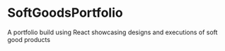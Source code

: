 # SoftGoodsPortfolio
A portfolio build using React showcasing designs and executions of soft good products
